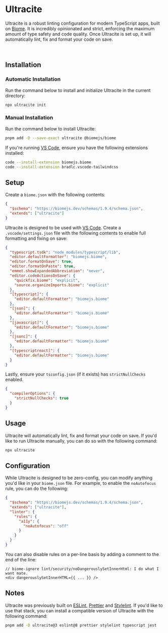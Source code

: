 # Ultracite

Ultracite is a robust linting configuration for modern TypeScript apps, built on [Biome](https://biomejs.dev/). It is incredibly opinionated and strict, enforcing the maximum amount of type safety and code quality. Once Ultracite is set up, it will automatically lint, fix and format your code on save.

<div>
  <img src="https://img.shields.io/github/actions/workflow/status/haydenbleasel/ultracite/push.yaml" alt="" />
  <img src="https://img.shields.io/npm/dy/ultracite" alt="" />
  <img src="https://img.shields.io/npm/v/ultracite" alt="" />
  <img src="https://img.shields.io/github/license/haydenbleasel/ultracite" alt="" />
</div>

## Installation

### Automatic Installation

Run the command below to install and initialize Ultracite in the current directory:

```sh
npx ultracite init
```

### Manual Installation

Run the command below to install Ultracite:

```sh
pnpm add -D --save-exact ultracite @biomejs/biome
```

If you're running [VS Code](https://code.visualstudio.com/), ensure you have the following extensions installed:

```sh
code --install-extension biomejs.biome
code --install-extension bradlc.vscode-tailwindcss
```

## Setup

Create a `biome.json` with the following contents:

```json
{
  "$schema": "https://biomejs.dev/schemas/1.9.4/schema.json",
  "extends": ["ultracite"]
}
```

Ultracite is designed to be used with [VS Code](https://code.visualstudio.com/). Create a `.vscode/settings.json` file with the following contents to enable full formatting and fixing on save:

```json
{
  "typescript.tsdk": "node_modules/typescript/lib",
  "editor.defaultFormatter": "biomejs.biome",
  "editor.formatOnSave": true,
  "editor.formatOnPaste": true,
  "emmet.showExpandedAbbreviation": "never",
  "editor.codeActionsOnSave": {
    "quickfix.biome": "explicit",
    "source.organizeImports.biome": "explicit"
  },
  "[typescript]": {
    "editor.defaultFormatter": "biomejs.biome"
  },
  "[json]": {
    "editor.defaultFormatter": "biomejs.biome"
  },
  "[javascript]": {
    "editor.defaultFormatter": "biomejs.biome"
  },
  "[jsonc]": {
    "editor.defaultFormatter": "biomejs.biome"
  },
  "[typescriptreact]": {
    "editor.defaultFormatter": "biomejs.biome"
  }
}
```

Lastly, ensure your `tsconfig.json` (if it exists) has `strictNullChecks` enabled.

```json
{
  "compilerOptions": {
    "strictNullChecks": true
  }
}
```

## Usage

Ultracite will automatically lint, fix and format your code on save. If you'd like to run Ultracite manually, you can do so with the following command:

```sh
npx ultracite
```

## Configuration

While Ultracite is designed to be zero-config, you can modify anything you'd like in your `biome.json` file. For example, to enable the `noAutofocus` rule, you can do the following:

```json
{
  "$schema": "https://biomejs.dev/schemas/1.9.4/schema.json",
  "extends": ["ultracite"],
  "linter": {
    "rules": {
      "a11y": {
        "noAutofocus": "off"
      }
    }
  }
}
```

You can also disable rules on a per-line basis by adding a comment to the end of the line:

```tsx
// biome-ignore lint/security/noDangerouslySetInnerHtml: I do what I want mate.
<div dangerouslySetInnerHTML={{ ... }} />
```

## Notes

Ultracite was previously built on [ESLint](https://eslint.org/), [Prettier](https://prettier.io/) and [Stylelint](https://stylelint.io/). If you'd like to use that stack, you can install a compatible version of Ultracite with the following command:

```sh
pnpm add -D ultracite@3 eslint@8 prettier stylelint typescript jest
```
